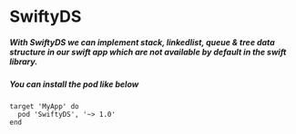 # SwiftyDS

##### With SwiftyDS we can implement stack, linkedlist, queue & tree data structure in our swift app which are not available by default in the swift library. 

##### You can install the pod like below 

```
target 'MyApp' do
  pod 'SwiftyDS', '~> 1.0'
end
```
